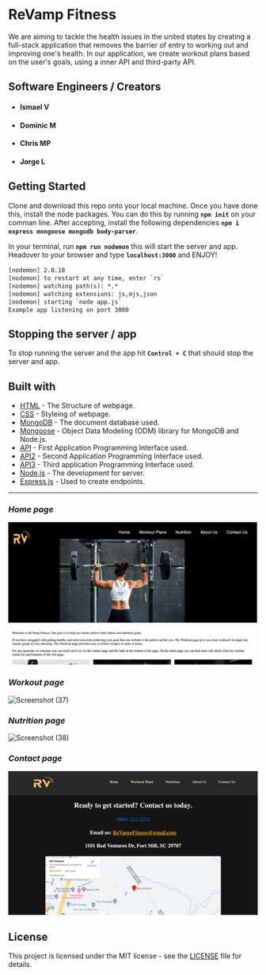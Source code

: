  # **ReVamp Fitness**
 We are aiming to tackle the health issues in the united states by creating a full-stack application that removes the barrier of entry to working out and improving one's health. In our application, we create workout plans based on the user's goals, using a inner API and third-party API.

## **Software Engineers / Creators**

- #### **Ismael V**
- #### **Dominic M**
- #### **Chris MP**
- #### **Jorge L**

## **Getting Started**
Clone and download this repo onto your local machine. Once you have done this, install the node packages. You can do this by running **```npm init```** on your comman line. After accepting, install the following dependencies **```npm i express mongoose mongodb body-parser```**.


In your terminal, run **```npm run nodemon```** this will start the server and app. Headover to your browser and type **```localhost:3000```** and ENJOY!
```
[nodemon] 2.0.18
[nodemon] to restart at any time, enter `rs`
[nodemon] watching path(s): *.*
[nodemon] watching extensions: js,mjs,json
[nodemon] starting `node app.js`
Example app listening on port 3000
```
## **Stopping the server / app**
To stop running the server and the app hit **```Control + C```** that should stop the server and app.

## **Built with**
* [HTML](https://developer.mozilla.org/en-US/docs/Learn/Getting_started_with_the_web/HTML_basics) - The Structure of webpage.
* [CSS](https://developer.mozilla.org/en-US/docs/Web/CSS) - Styleing of webpage.
* [MongoDB](https://www.mongodb.com/) - The document database used.
* [Mongoose](https://mongoosejs.com/docs/) - Object Data Modeling (ODM) library for MongoDB and Node.js.
* [API](https://www.programmableweb.com/api/exercisedb-rest-api-v10) - First Application Programming Interface used.
* [API2](https://rapidapi.com/justin-WFnsXH_t6/api/exercisedb/) - Second Application Programming Interface used.
* [API3](https://rapidapi.com/spoonacular/api/recipe-food-nutrition/) - Third application Programming Interface used.
* [Node.js](https://nodejs.org/en/) - The development for server.
* [Express.js](https://developer.mozilla.org/en-US/docs/Learn/Server-side/Express_Nodejs) - Used to create endpoints. 

---
### **_Home page_**
![Screenshot (36)](WebSiteSS/Home.png)

### **_Workout page_**
![Screenshot (37)]()

### **_Nutrition page_**
![Screenshot (38)]()

### **_Contact page_**
![Screenshot (39)](WebSiteSS/Contact.png)

## **License**
This project is licensed under the MIT license - see the [LICENSE](../LICENSE) file for details.
